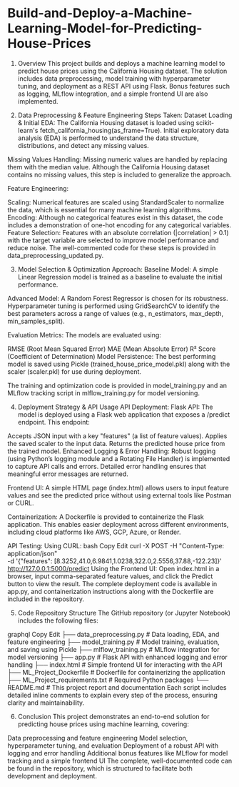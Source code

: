 # Build-and-Deploy-a-Machine-Learning-Model-for-Predicting-House-Prices
1. Overview
This project builds and deploys a machine learning model to predict house prices using the California Housing dataset. The solution includes data preprocessing, model training with hyperparameter tuning, and deployment as a REST API using Flask. Bonus features such as logging, MLflow integration, and a simple frontend UI are also implemented.

2. Data Preprocessing & Feature Engineering
Steps Taken:
Dataset Loading & Initial EDA:
The California Housing dataset is loaded using scikit-learn's fetch_california_housing(as_frame=True). Initial exploratory data analysis (EDA) is performed to understand the data structure, distributions, and detect any missing values.

Missing Values Handling:
Missing numeric values are handled by replacing them with the median value. Although the California Housing dataset contains no missing values, this step is included to generalize the approach.

Feature Engineering:

Scaling: Numerical features are scaled using StandardScaler to normalize the data, which is essential for many machine learning algorithms.
Encoding: Although no categorical features exist in this dataset, the code includes a demonstration of one-hot encoding for any categorical variables.
Feature Selection: Features with an absolute correlation (|correlation| > 0.1) with the target variable are selected to improve model performance and reduce noise.
The well-commented code for these steps is provided in data_preprocessing_updated.py.

3. Model Selection & Optimization
Approach:
Baseline Model:
A simple Linear Regression model is trained as a baseline to evaluate the initial performance.

Advanced Model:
A Random Forest Regressor is chosen for its robustness. Hyperparameter tuning is performed using GridSearchCV to identify the best parameters across a range of values (e.g., n_estimators, max_depth, min_samples_split).

Evaluation Metrics:
The models are evaluated using:

RMSE (Root Mean Squared Error)
MAE (Mean Absolute Error)
R² Score (Coefficient of Determination)
Model Persistence:
The best performing model is saved using Pickle (trained_house_price_model.pkl) along with the scaler (scaler.pkl) for use during deployment.

The training and optimization code is provided in model_training.py and an MLflow tracking script in mlflow_training.py for model versioning.

4. Deployment Strategy & API Usage
API Deployment:
Flask API:
The model is deployed using a Flask web application that exposes a /predict endpoint. This endpoint:

Accepts JSON input with a key "features" (a list of feature values).
Applies the saved scaler to the input data.
Returns the predicted house price from the trained model.
Enhanced Logging & Error Handling:
Robust logging (using Python’s logging module and a Rotating File Handler) is implemented to capture API calls and errors. Detailed error handling ensures that meaningful error messages are returned.

Frontend UI:
A simple HTML page (index.html) allows users to input feature values and see the predicted price without using external tools like Postman or CURL.

Containerization:
A Dockerfile is provided to containerize the Flask application. This enables easier deployment across different environments, including cloud platforms like AWS, GCP, Azure, or Render.

API Testing:
Using CURL:
bash
Copy
Edit
curl -X POST -H "Content-Type: application/json" \
-d '{"features": [8.3252,41.0,6.9841,1.0238,322.0,2.5556,37.88,-122.23]}' \
http://127.0.0.1:5000/predict
Using the Frontend UI:
Open index.html in a browser, input comma-separated feature values, and click the Predict button to view the result.
The complete deployment code is available in app.py, and containerization instructions along with the Dockerfile are included in the repository.

5. Code Repository Structure
The GitHub repository (or Jupyter Notebook) includes the following files:

graphql
Copy
Edit
├── data_preprocessing.py     # Data loading, EDA, and feature engineering
├── model_training.py                  # Model training, evaluation, and saving using Pickle
├── mlflow_training.py                 # MLflow integration for model versioning
├── app.py                             # Flask API with enhanced logging and error handling
├── index.html                         # Simple frontend UI for interacting with the API
├── ML_Project_Dockerfile              # Dockerfile for containerizing the application
├── ML_Project_requirements.txt        # Required Python packages
└── README.md                          # This project report and documentation
Each script includes detailed inline comments to explain every step of the process, ensuring clarity and maintainability.

6. Conclusion
This project demonstrates an end-to-end solution for predicting house prices using machine learning, covering:

Data preprocessing and feature engineering
Model selection, hyperparameter tuning, and evaluation
Deployment of a robust API with logging and error handling
Additional bonus features like MLflow for model tracking and a simple frontend UI
The complete, well-documented code can be found in the repository, which is structured to facilitate both development and deployment.
